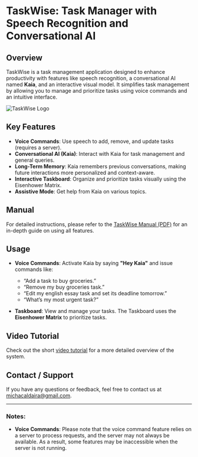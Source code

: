 # TaskWise: Task Manager with Speech Recognition and Conversational AI

## Overview
TaskWise is a task management application designed to enhance productivity with features like speech recognition, a conversational AI named **Kaia**, and an interactive visual model. It simplifies task management by allowing you to manage and prioritize tasks using voice commands and an intuitive interface.

![TaskWise Logo](https://i.imgur.com/MGIq31Q.png)

## Key Features
- **Voice Commands**: Use speech to add, remove, and update tasks (requires a server).
- **Conversational AI (Kaia)**: Interact with Kaia for task management and general queries.
- **Long-Term Memory**: Kaia remembers previous conversations, making future interactions more personalized and context-aware.
- **Interactive Taskboard**: Organize and prioritize tasks visually using the Eisenhower Matrix.
- **Assistive Mode**: Get help from Kaia on various topics.

## Manual
For detailed instructions, please refer to the [TaskWise Manual (PDF)](https://drive.google.com/file/d/1eHNVjeourEGpy0IO8xpq3EU3BoLmOSSK/view?usp=drive_link) for an in-depth guide on using all features.

## Usage
- **Voice Commands**: Activate Kaia by saying **"Hey Kaia"** and issue commands like:
  - “Add a task to buy groceries.”
  - “Remove my buy groceries task.”
  - “Edit my english essay task and set its deadline tomorrow.”
  - “What’s my most urgent task?”

- **Taskboard**: View and manage your tasks. The Taskboard uses the **Eisenhower Matrix** to prioritize tasks.

## Video Tutorial
Check out the short [video tutorial](https://drive.google.com/file/d/1gigugCxqBYH4fjcx747Pp83En_3E2SCz/view?usp=drive_link) for a more detailed overview of the system.

## Contact / Support
If you have any questions or feedback, feel free to contact us at michacaldaira@gmail.com.

---

### Notes:
- **Voice Commands**: Please note that the voice command feature relies on a server to process requests, and the server may not always be available. As a result, some features may be inaccessible when the server is not running.
